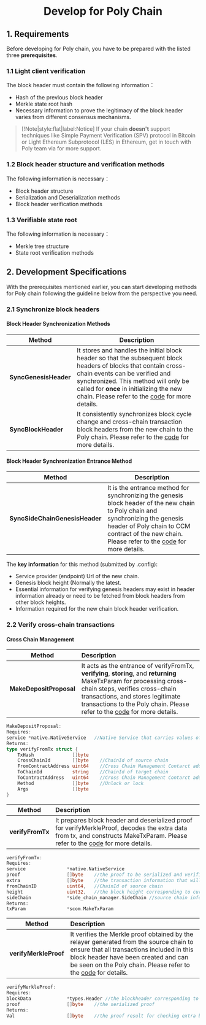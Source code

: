 <h1 align="center">Develop for Poly Chain</h1>

## 1. Requirements

Before developing for Poly chain, you have to be prepared with the listed three **prerequisites**.

### 1.1 Light client verification

The block header must contain the following information：
- Hash of the previous block header
- Merkle state root hash
- Necessary information to prove the legitimacy of the block header varies from different consensus mechanisms.

> [!Note|style:flat|label:Notice]
> If your chain **doesn't** support techniques like Simple Payment Verification (SPV) protocol in Bitcoin or Light Ethereum Subprotocol (LES) in Ethereum, get in touch with Poly team via <a class="fab fa-discord" href= "https://discord.com/invite/y6MuEnq"></a> for more support.

### 1.2 Block header structure and verification methods

The following information is necessary：
- Block header structure
- Serialization and Deserialization methods
- Block header verification methods

### 1.3 Verifiable state root

The following information is necessary：
- Merkle tree structure
- State root verification methods

## 2. Development Specifications

With the prerequisites mentioned earlier, you can start developing methods for Poly chain following the guideline below from the perspective you need. 

### 2.1 Synchronize block headers

#### Block Header Synchronization Methods

| Method                | Description                                                  |
| --------------------- | ------------------------------------------------------------ |
| **SyncGenesisHeader** | It stores and handles the initial block header so that the subsequent block headers of blocks that contain cross-chain events can be verified and synchronized. This method will only be called for **once** in initializing the new chain. Please refer to the [code](https://github.com/polynetwork/poly/blob/master/native/service/header_sync/eth/header_sync.go#L61) for more details. |
| **SyncBlockHeader**   | It consistently synchronizes block cycle change and cross-chain transaction block headers from the new chain to the Poly chain. Please refer to the [code](https://github.com/polynetwork/poly/blob/master/native/service/header_sync/eth/header_sync.go#L99) for more details. |


#### Block Header Synchronization Entrance Method

| Method                           | Description                                                                                                                                                                                                                                                                                                          |
|----------------------------------|----------------------------------------------------------------------------------------------------------------------------------------------------------------------------------------------------------------------------------------------------------------------------------------------------------------------|
| **SyncSideChainGenesisHeader**   | It is the entrance method for synchronizing the genesis block header of the new chain to Poly chain and synchronizing the genesis header of Poly chain to CCM contract of the new chain. Please refer to the [code](https://github.com/polynetwork/poly-io-test/blob/master/cmd/tools/run.go#L607) for more details. |

The **key information** for this method (submitted by .config):
- Service provider (endpoint) Url of the new chain.
- Genesis block height (Normally the latest.
- Essential information for verifying genesis headers may exist in header information already or need to be fetched from block headers from other block heights.
- Information required for the new chain block header verification.


### 2.2 Verify cross-chain transactions

#### Cross Chain Management

| Method                  | Description                                                  |
| ----------------------- | :----------------------------------------------------------- |
| **MakeDepositProposal** | It acts as the entrance of verifyFromTx, **verifying**, **storing**, and **returning** MakeTxParam for processing cross-chain steps, verifies cross-chain transactions, and stores legitimate transactions to the Poly chain.  Please refer to the [code](https://github.com/polynetwork/poly/blob/master/native/service/cross_chain_manager/eth/eth_handler.go#L34) for more details. |

```go
MakeDepositProposal:
Requires:
service *native.NativeService   //Native Service that carries values of information of cross-chain events
Returns:
type verifyFromTx struct {
	TxHash              []byte    
	CrossChainId        []byte    //ChainId of source chain
	FromContractAddress uint64    //Cross Chain Management Contarct address of source chain
	ToChainId           string    //ChainId of target chain
	ToContractAddress   uint64    //Cross Chain Management Contarct address of target chain
	Method              []byte    //Unlock or lock
	Args                []byte
}
```
| Method           | Description                                                  |
| ---------------- | :----------------------------------------------------------- |
| **verifyFromTx** | It prepares block header and deserialized proof for verifyMerkleProof, decodes the extra data from tx, and constructs MakeTxParam. Please refer to the [code](https://github.com/polynetwork/poly/blob/4323af5cfcd2a3277653d5bdc4db015cd9755fee/native/service/cross_chain_manager/eth/utils.go#L41) for more details. |

```go
verifyFromTx:
Requires:
service               *native.NativeService  
proof                 []byte    //the proof to be serialized and verified
extra                 []byte    //the transaction information that will be used for constructing verifyFromTx
fromChainID           uint64,   //ChainId of source chain
height                uint32,   //the block height corresponding to current transaction event
sideChain             *side_chain_manager.SideChain //source chain information that contains ccm contract address
Returns:
txParam               *scom.MakeTxParam 
```
| Method                | Description                                                                                                                                                                                                                                                                                                                                                                            |
|-----------------------|:---------------------------------------------------------------------------------------------------------------------------------------------------------------------------------------------------------------------------------------------------------------------------------------------------------------------------------------------------------------------------------------|
| **verifyMerkleProof** | It verifies the Merkle proof obtained by the relayer generated from the source chain to ensure that all transactions included in this block header have been created and can be seen on the Poly chain. Please refer to the [code](https://github.com/polynetwork/poly/blob/4323af5cfcd2a3277653d5bdc4db015cd9755fee/native/service/cross_chain_manager/eth/utils.go#L88) for details. |

```go
verifyMerkleProof:
Requires:
blockData             *types.Header //the blockheader corresponding to current transaction event  
proof                 []byte    //the serialized proof
Returns:
Val                   []byte    //the proof result for checking extra before constructing verifyFromTx
```
